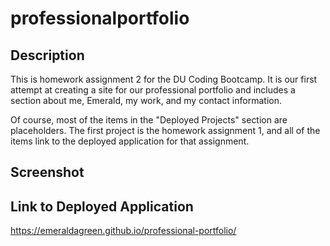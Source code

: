 # professionalportfolio
## Description 
This is homework assignment 2 for the DU Coding Bootcamp. It is our first attempt at creating a site for our professional portfolio and includes a section about me, Emerald, my work, and my contact information. 

Of course, most of the items in the "Deployed Projects" section are placeholders. The first project is the homework assignment 1, and all of the items link to the deployed application for that assignment. 

## Screenshot


## Link to Deployed Application 
https://emeraldagreen.github.io/professional-portfolio/ 